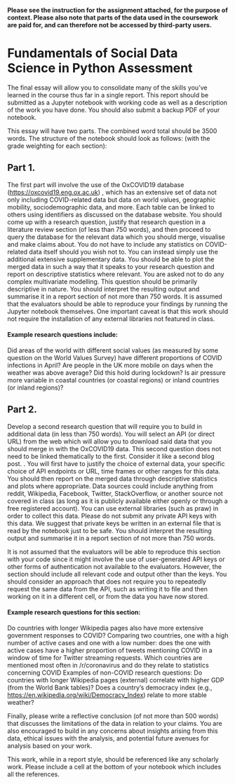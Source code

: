**Please see the instruction for the assignment attached, for the purpose of context. Please also note that parts of the data used in the coursework are paid for, and can therefore not be accessed by third-party users.**


# Fundamentals of Social Data Science in Python Assessment

The final essay will allow you to consolidate many of the skills you’ve learned in the course thus far in a single report. This report should be submitted as a Jupyter notebook with working code as well as a description of the work you have done. You should also submit a backup PDF of your notebook.

This essay will have two parts. The combined word total should be 3500 words. The structure of the notebook should look as follows: (with the grade weighting for each section):

## Part 1.
The first part will involve the use of the OxCOVID19 database (https://oxcovid19.eng.ox.ac.uk) , which has an extensive set of data not only including COVID-related data but data on world values, geographic mobility, sociodemographic data, and more. Each table can be linked to others using identifiers as discussed on the database website. You should come up with a research question, justify that research question in a literature review section (of less than 750 words), and then proceed to query the database for the relevant data which you should merge, visualise and make claims about. You do not have to include any statistics on COVID-related data itself should you wish not to. You can instead simply use the additional extensive supplementary data. You should be able to plot the merged data in such a way that it speaks to your research question and report on descriptive statistics where relevant. You are asked not to do any complex multivariate modelling. This question should be primarily descriptive in nature. You should interpret the resulting output and summarise it in a report section of not more than 750 words. It is assumed that the evaluators should be able to reproduce your findings by running the Jupyter notebook themselves. One important caveat is that this work should not require the installation of any external libraries not featured in class.

#### Example research questions include:

Did areas of the world with different social values (as measured by some question on the World Values Survey) have different proportions of COVID infections in April?
Are people in the UK more mobile on days when the weather was above average? Did this hold during lockdown?
Is air pressure more variable in coastal countries (or coastal regions) or inland countries (or inland regions)? 

## Part 2.
Develop a second research question that will require you to build in additional data (in less than 750 words). You will select an API (or direct URL) from the web which will allow you to download said data that you should merge in with the OxCOVID19 data. This second question does not need to be linked thematically to the first. Consider it like a second blog post. . You will first have to justify the choice of external data, your specific choice of API endpoints or URL, time frames or other ranges for this data. You should then report on the merged data through descriptive statistics and plots where appropriate. Data sources could include anything from reddit, Wikipedia, Facebook, Twitter, StackOverflow, or another source not covered in class (as long as it is publicly available either openly or through a free registered account). You can use external libraries (such as praw) in order to collect this data. Please do not submit any private API keys with this data. We suggest that private keys be written in an external file that is read by the notebook just to be safe. You should interpret the resulting output and summarise it in a report section of not more than 750 words.

It is not assumed that the evaluators will be able to reproduce this section with your code since it might involve the use of user-generated API keys or other forms of authentication not available to the evaluators. However, the section should include all relevant code and output other than the keys. You should consider an approach that does not require you to repeatedly request the same data from the API, such as writing it to file and then working on it in a different cell, or from the data you have now stored.

#### Example research questions for this section:
Do countries with longer Wikipedia pages also have more extensive government responses to COVID?
Comparing two countries, one with a high number of active cases and one with a low number: does the one with active cases have a higher proportion of tweets mentioning COVID in a window of time for Twitter streaming requests.
Which countries are mentioned most often in /r/coronavirus and do they relate to statistics concerning COVID
Examples of non-COVID research questions: Do countries with longer Wikipedia pages (external) correlate with higher GDP (from the World Bank tables)? Does a country’s democracy index (e.g., https://en.wikipedia.org/wiki/Democracy_Index) relate to more stable weather?

Finally, please write a reflective conclusion (of not more than 500 words) that discusses the limitations of the data in relation to your claims. You are also encouraged to build in any concerns about insights arising from this data, ethical issues with the analysis, and potential future avenues for analysis based on your work.

This work, while in a report style, should be referenced like any scholarly work. Please include a cell at the bottom of your notebook which includes all the references.
